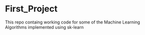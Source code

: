 # First_Project
This repo containg working code for some of the Machine Learning Algorithms implemented using sk-learn
